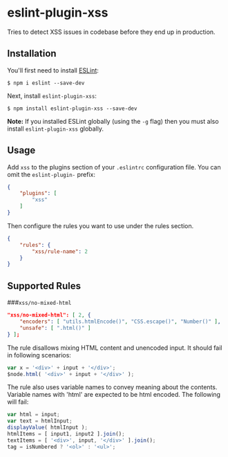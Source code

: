 # eslint-plugin-xss

Tries to detect XSS issues in codebase before they end up in production.

## Installation

You'll first need to install [ESLint](http://eslint.org):

```
$ npm i eslint --save-dev
```

Next, install `eslint-plugin-xss`:

```
$ npm install eslint-plugin-xss --save-dev
```

**Note:** If you installed ESLint globally (using the `-g` flag) then you must also install `eslint-plugin-xss` globally.

## Usage

Add `xss` to the plugins section of your `.eslintrc` configuration file. You can omit the `eslint-plugin-` prefix:

```json
{
    "plugins": [
        "xss"
    ]
}
```


Then configure the rules you want to use under the rules section.

```json
{
    "rules": {
        "xss/rule-name": 2
    }
}
```

## Supported Rules

###`xss/no-mixed-html`

```json
"xss/no-mixed-html": [ 2, {
    "encoders": [ "utils.htmlEncode()", "CSS.escape()", "Number()" ],
    "unsafe": [ ".html()" ]
} ];
```

The rule disallows mixing HTML content and unencoded input. It should fail in
following scenarios:

```javascript
var x = '<div>' + input + '</div>';
$node.html( '<div>' + input + '</div>' );
```

The rule also uses variable names to convey meaning about the contents.
Variable names with 'html' are expected to be html encoded. The following will
fail:

```javascript
var html = input;
var text = htmlInput;
displayValue( htmlInput );
htmlItems = [ input1, input2 ].join();
textItems = [ '<div>', input, '</div>' ].join();
tag = isNumbered ? '<ol>' : '<ul>';
```

